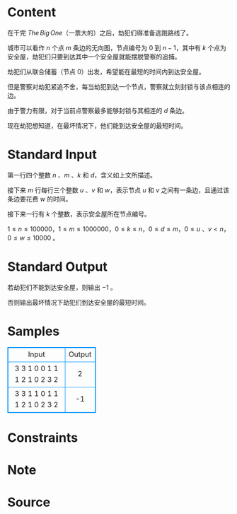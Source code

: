 
# Content

在干完 $The\,Big\,One$（一票大的）之后，劫犯们得准备逃跑路线了。

城市可以看作 $n$ 个点 $m$ 条边的无向图，节点编号为 $0$ 到 $n-1$，其中有 $k$ 个点为安全屋，劫犯们只要到达其中一个安全屋就能摆脱警察的追捕。

劫犯们从联合储蓄（节点 $0$）出发，希望能在最短的时间内到达安全屋。

但是警察对劫犯紧追不舍，每当劫犯到达一个节点，警察就立刻封锁与该点相连的边。

由于警力有限，对于当前点警察最多能够封锁与其相连的 $d$ 条边。

现在劫犯想知道，在最坏情况下，他们能到达安全屋的最短时间。

# Standard Input

第一行四个整数 $n$ 、$m$ 、$k$ 和 $d$，含义如上文所描述。

接下来 $m$ 行每行三个整数 $u$ 、$v$ 和 $w$，表示节点 $u$ 和 $v$ 之间有一条边，且通过该条边要花费 $w$ 的时间。

接下来一行有 $k$ 个整数，表示安全屋所在节点编号。

$1 \leq n \leq 100000$，$1 \leq m \leq 1000000$，$0 \leq k \leq n$，$0 \leq d \leq m$，$0 \leq u$ 、$v < n$，$0 \leq w \leq 10000$ 。

# Standard Output

若劫犯们不能到达安全屋，则输出 $-1$ 。

否则输出最坏情况下劫犯们到达安全屋的最短时间。

# Samples

<style>
        table,table tr th, table tr td { border:1px solid #0094ff; }
        table { width: 200px; min-height: 25px; line-height: 25px; text-align: center; border-collapse: collapse;}   
    </style>
<table>
	<tr>
		<td>Input</td>
		<td>Output</td>
	</tr>
<tr><td>3 3 1 0
0 1 1
1 2 1
0 2 3
2</td><td>2</td></tr><tr><td>3 3 1 1
0 1 1
1 2 1
0 2 3
2</td><td>-1</td></tr></table>


# Constraints



# Note



# Source



